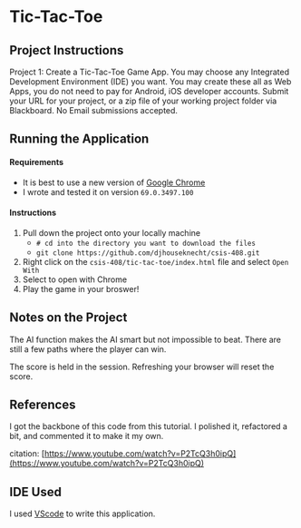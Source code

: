 # Tic-Tac-Toe

## Project Instructions
Project 1: Create a Tic-Tac-Toe Game App. You may choose any Integrated Development
Environment (IDE) you want. You may create these all as Web Apps, you do not need to pay for
Android, iOS developer accounts. Submit your URL for your project, or a zip file of your
working project folder via Blackboard. No Email submissions accepted.

## Running the Application
#### Requirements
- It is best to use a new version of [Google Chrome](https://www.google.com/chrome/)
- I wrote and tested it on version `69.0.3497.100`

#### Instructions
1. Pull down the project onto your locally machine
    - `# cd into the directory you want to download the files`
    - `git clone https://github.com/djhouseknecht/csis-408.git`
2. Right click on the `csis-408/tic-tac-toe/index.html` file and select `Open With`
3. Select to open with Chrome
4. Play the game in your broswer! 


## Notes on the Project

The AI function makes the AI smart but not impossible to beat. There are still a few paths where the player can win. 

The score is held in the session. Refreshing your browser will reset the score. 

## References
I got the backbone of this code from this tutorial. I polished it, refactored a bit, and commented it to make it my own. 


citation: [https://www.youtube.com/watch?v=P2TcQ3h0ipQ](https://www.youtube.com/watch?v=P2TcQ3h0ipQ)

## IDE Used
I used [VScode](https://code.visualstudio.com/) to write this application.
